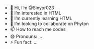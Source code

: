 - 👋 Hi, I’m @Sinyor023
- 👀 I’m interested in HTML
- 🌱 I’m currently learning HTML
- 💞️ I’m looking to collaborate on Phyton
- 📫 How to reach me codes
- 😄 Pronouns: ...
- ⚡ Fun fact: ...

<!---
Sinyor023/Sinyor023 is a ✨ special ✨ repository because its `README.md` (this file) appears on your GitHub profile.
You can click the Preview link to take a look at your changes.
--->
